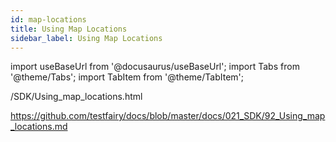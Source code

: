 ```yaml
---
id: map-locations
title: Using Map Locations
sidebar_label: Using Map Locations
---
```


import useBaseUrl from '@docusaurus/useBaseUrl';
import Tabs from '@theme/Tabs';
import TabItem from '@theme/TabItem';

/SDK/Using_map_locations.html

https://github.com/testfairy/docs/blob/master/docs/021_SDK/92_Using_map_locations.md